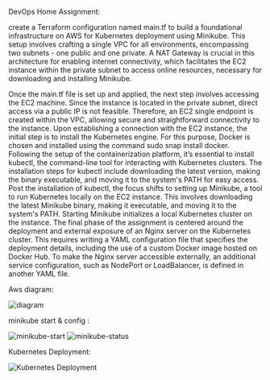 
DevOps Home Assignment:

create a Terraform configuration named main.tf to build a foundational infrastructure on AWS for Kubernetes deployment using Minikube.
This setup involves crafting a single VPC for all environments, encompassing two subnets - one public and one private.
A NAT Gateway is crucial in this architecture for enabling internet connectivity, which facilitates the EC2 instance within the private subnet to access online resources, necessary for downloading and installing Minikube.

Once the main.tf file is set up and applied, the next step involves accessing the EC2 machine. Since the instance is located in the private subnet, direct access via a public IP is not feasible.
Therefore, an EC2 single endpoint is created within the VPC, allowing secure and straightforward connectivity to the instance.
Upon establishing a connection with the EC2 instance, the initial step is to install the Kubernetes engine.
For this purpose, Docker is chosen and installed using the command sudo snap install docker.
Following the setup of the containerization platform, it’s essential to install kubectl, the command-line tool for interacting with Kubernetes clusters.
The installation steps for kubectl include downloading the latest version, making the binary executable, and moving it to the system's PATH for easy access.
Post the installation of kubectl, the focus shifts to setting up Minikube, a tool to run Kubernetes locally on the EC2 instance.
This involves downloading the latest Minikube binary, making it executable, and moving it to the system's PATH.
Starting Minikube initializes a local Kubernetes cluster on the instance.
The final phase of the assignment is centered around the deployment and external exposure of an Nginx server on the Kubernetes cluster.
This requires writing a YAML configuration file that specifies the deployment details, including the use of a custom Docker image hosted on Docker Hub.
To make the Nginx server accessible externally, an additional service configuration, such as NodePort or LoadBalancer, is defined in another YAML file.

Aws diagram:

![diagram](https://github.com/NextGen20/moveo/assets/71230554/ca874082-3ee2-4763-9a73-50657f1c8dc9)



minikube start & config :

![minikube-start](https://github.com/NextGen20/moveo/assets/71230554/6a7630cd-cd5f-4ff2-b545-d4ae502f8144)
![minikube-status](https://github.com/NextGen20/moveo/assets/71230554/75583316-de2b-4141-b85e-d42c4bca2e57)

Kubernetes Deployment:

![Kubernetes Deployment](https://github.com/NextGen20/moveo/assets/71230554/ba81bedc-30c1-40c0-ab04-3fbc629f424d)
